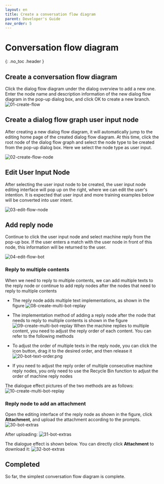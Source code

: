 ```yaml
---
layout: en
title: Create a conversation flow diagram
parent: Developer's Guide
nav_order: 5
---
```


# Conversation flow diagram
{: .no_toc .header }

## Create a conversation flow diagram
Click the dialog flow diagram under the dialog overview to add a new one. Enter the node name and description information of the new dialog flow diagram in the pop-up dialog box, and click OK to create a new branch.
![01-create-flow](/assets/images/tutorial/flow/01-flow.png)

## Create a dialog flow graph user input node
After creating a new dialog flow diagram, it will automatically jump to the editing home page of the created dialog flow diagram. At this time, click the root node of the dialog flow graph and select the node type to be created from the pop-up dialog box.
Here we select the node type as user input.

![02-create-flow-node](/assets/images/tutorial/flow/02-flow.png)

## Edit User Input Node

After selecting the user input node to be created, the user input node editing interface will pop up on the right, where we can edit the user's intention. It is expected that user input and more training examples below will be converted into user intent.

![03-edit-flow-node](/assets/images/tutorial/flow/03-flow.png)

## Add reply node

Continue to click the user input node and select machine reply from the pop-up box. If the user enters a match with the user node in front of this node, this information will be returned to the user.

![04-edit-flow-bot](/assets/images/tutorial/flow/04-flow.png)

### Reply to multiple contents
When we need to reply to multiple contents, we can add multiple texts to the reply node or continue to add reply nodes after the nodes that need to reply to multiple contents

- The reply node adds multiple text implementations, as shown in the figure
  ![08-create-multi-bot-replay](/assets/images/tutorial/flow/05-flow.png)

- The implementation method of adding a reply node after the node that needs to reply to multiple contents is shown in the figure
  ![09-create-multi-bot-replay](/assets/images/tutorial/flow/06-flow.png)
When the machine replies to multiple content, you need to adjust the reply order of each content. You can refer to the following methods
- To adjust the order of multiple texts in the reply node, you can click the icon button, drag it to the desired order, and then release it
![20-bot-text-order.png](/assets/images/tutorial/flow/07-flow.png)
- If you need to adjust the reply order of multiple consecutive machine reply nodes, you only need to use the Recycle Bin function to adjust the order of machine reply nodes

The dialogue effect pictures of the two methods are as follows:
![10-create-multi-bot-replay](/assets/images/tutorial/flow/08-flow.png)

### Reply node to add an attachment
Open the editing interface of the reply node as shown in the figure, click **Attachment**, and upload the attachment according to the prompts.
![30-bot-extras](/assets/images/tutorial/flow/09-flow.png)

After uploading:
![31-bot-extras](/assets/images/tutorial/flow/10-flow.png)

The dialogue effect is shown below. You can directly click **Attachment** to download it:
![32-bot-extras](/assets/images/tutorial/flow/11-flow.png)

## Completed

So far, the simplest conversation flow diagram is complete.
